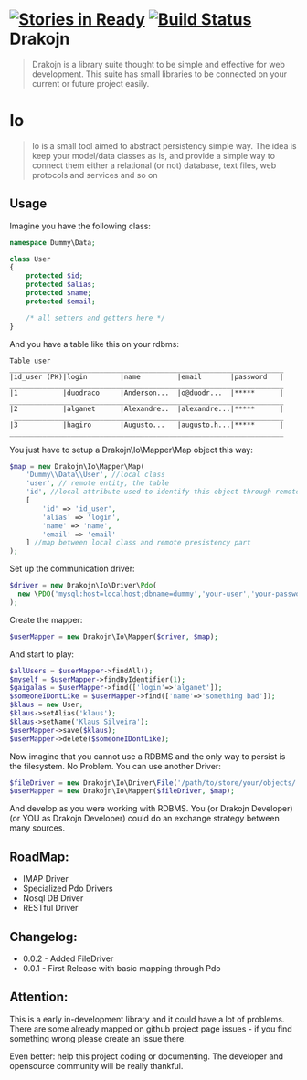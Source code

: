 [![Stories in Ready](https://badge.waffle.io/drakojn/io.png?label=ready)](https://waffle.io/drakojn/io) [![Build Status](https://travis-ci.org/drakojn/io.png)](https://travis-ci.org/drakojn/io)
Drakojn
===

> Drakojn is a library suite thought to be simple and effective for web development.
> This suite has small libraries to be connected on your current or future project easily.

Io
==

> Io is a small tool aimed to abstract persistency simple way. The idea is keep your model/data classes as is,
> and provide a simple way to connect them either a relational (or not) database, text files, web protocols and
> services and so on

Usage
---

Imagine you have the following class:

```php
namespace Dummy\Data;

class User
{
    protected $id;
    protected $alias;
    protected $name;
    protected $email;

    /* all setters and getters here */
}
```

And you have a table like this on your rdbms:

```
Table user
___________________________________________________________________
|id_user (PK)|login        |name         |email       |password   |
___________________________________________________________________
|1           |duodraco     |Anderson...  |o@duodr...  |*****      |
___________________________________________________________________
|2           |alganet      |Alexandre..  |alexandre...|*****      |
 __________________________________________________________________
|3           |hagiro       |Augusto...   |augusto.h...|*****      |
___________________________________________________________________
```

You just have to setup a Drakojn\Io\Mapper\Map object this way:

```php
$map = new Drakojn\Io\Mapper\Map(
    'Dummy\\Data\\User', //local class
    'user', // remote entity, the table
    'id', //local attribute used to identify this object through remote part
    [
        'id' => 'id_user',
        'alias' => 'login',
        'name' => 'name',
        'email' => 'email'
    ] //map between local class and remote presistency part
);
```

Set up the communication driver:

```php
$driver = new Drakojn\Io\Driver\Pdo(
  new \PDO('mysql:host=localhost;dbname=dummy','your-user','your-password')
);
```

Create the mapper:

```php
$userMapper = new Drakojn\Io\Mapper($driver, $map);
```

And start to play:

```php
$allUsers = $userMapper->findAll();
$myself = $userMapper->findByIdentifier(1);
$gaigalas = $userMapper->find(['login'=>'alganet']);
$someoneIDontLike = $userMapper->find(['name'=>'something bad']);
$klaus = new User;
$klaus->setAlias('klaus');
$klaus->setName('Klaus Silveira');
$userMapper->save($klaus);
$userMapper->delete($someoneIDontLike);
```

Now imagine that you cannot use a RDBMS and the only way to persist is the filesystem. No Problem.
You can use another Driver:

```php
$fileDriver = new Drakojn\Io\Driver\File('/path/to/store/your/objects/');
$userMapper = new Drakojn\Io\Mapper($fileDriver, $map);
```

And develop as you were working with RDBMS.
You (or Drakojn Developer) (or YOU as Drakojn Developer) could do an exchange strategy between many sources.


RoadMap:
---
* IMAP Driver
* Specialized Pdo Drivers
* Nosql DB Driver
* RESTful Driver

Changelog:
---
* 0.0.2 - Added FileDriver
* 0.0.1 - First Release with basic mapping through Pdo

Attention:
---

This is a early in-development library and it could have a lot of problems. There are some already mapped on github
project page issues - if you find something wrong please create an issue there.

Even better: help this project coding or documenting. The developer and opensource community will be really thankful.
